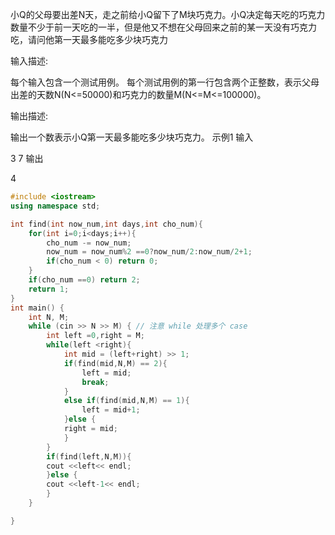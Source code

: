 小Q的父母要出差N天，走之前给小Q留下了M块巧克力。小Q决定每天吃的巧克力数量不少于前一天吃的一半，但是他又不想在父母回来之前的某一天没有巧克力吃，请问他第一天最多能吃多少块巧克力

输入描述:

每个输入包含一个测试用例。
每个测试用例的第一行包含两个正整数，表示父母出差的天数N(N<=50000)和巧克力的数量M(N<=M<=100000)。


输出描述:

输出一个数表示小Q第一天最多能吃多少块巧克力。
示例1
输入

3 7
输出

4
~~~ cpp
#include <iostream>
using namespace std;

int find(int now_num,int days,int cho_num){
    for(int i=0;i<days;i++){
        cho_num -= now_num;
        now_num = now_num%2 ==0?now_num/2:now_num/2+1;
        if(cho_num < 0) return 0;
    }
    if(cho_num ==0) return 2;
    return 1;
}
int main() {
    int N, M;
    while (cin >> N >> M) { // 注意 while 处理多个 case
        int left =0,right = M;
        while(left <right){
            int mid = (left+right) >> 1;
            if(find(mid,N,M) == 2){
                left = mid;
                break;
            }
            else if(find(mid,N,M) == 1){
                left = mid+1;
            }else {
            right = mid;
            }
        }
        if(find(left,N,M)){
        cout <<left<< endl;
        }else {
        cout <<left-1<< endl;
        }
    }

}
~~~ 